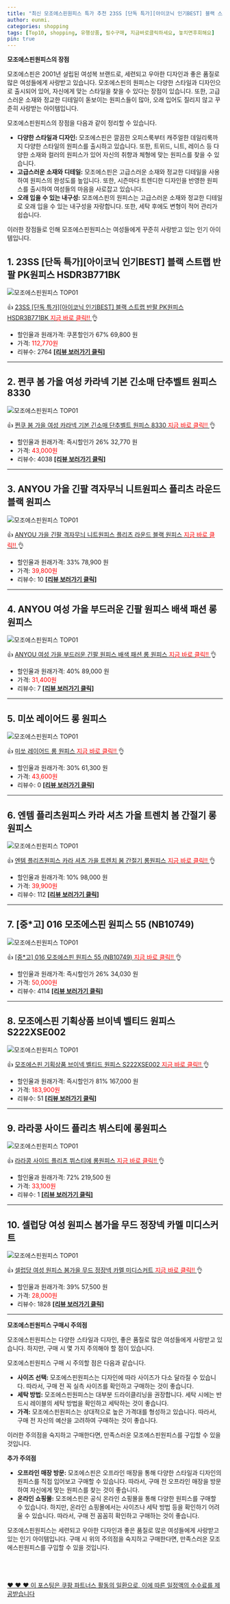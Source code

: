 ```yaml
---
title: "최신 모조에스핀원피스 특가 추천 23SS [단독 특가][아이코닉 인기BEST] 블랙 스트랩 반팔 PK원피스 HSDR3B771BK 비교 장점"
author: eunmi.
categories: shopping
tags: [Top10, shopping, 유행상품, 필수구매, 지금바로클릭하세요, 놓치면후회해요]
pin: true
---
```

**모조에스핀원피스의 장점**

모조에스핀은 2001년 설립된 여성복 브랜드로, 세련되고 우아한 디자인과 좋은 품질로 많은 여성들에게 사랑받고 있습니다. 모조에스핀의 원피스는 다양한 스타일과 디자인으로 출시되어 있어, 자신에게 맞는 스타일을 찾을 수 있다는 장점이 있습니다. 또한, 고급스러운 소재와 정교한 디테일이 돋보이는 원피스들이 많아, 오래 입어도 질리지 않고 꾸준히 사랑받는 아이템입니다.

모조에스핀원피스의 장점을 다음과 같이 정리할 수 있습니다.

* **다양한 스타일과 디자인:** 모조에스핀은 깔끔한 오피스룩부터 캐주얼한 데일리룩까지 다양한 스타일의 원피스를 출시하고 있습니다. 또한, 트위드, 니트, 레이스 등 다양한 소재와 컬러의 원피스가 있어 자신의 취향과 체형에 맞는 원피스를 찾을 수 있습니다.
* **고급스러운 소재와 디테일:** 모조에스핀은 고급스러운 소재와 정교한 디테일을 사용하여 원피스의 완성도를 높입니다. 또한, 시즌마다 트렌디한 디자인을 반영한 원피스를 출시하여 여성들의 마음을 사로잡고 있습니다.
* **오래 입을 수 있는 내구성:** 모조에스핀의 원피스는 고급스러운 소재와 정교한 디테일로 오래 입을 수 있는 내구성을 자랑합니다. 또한, 세탁 후에도 변형이 적어 관리가 쉽습니다.

이러한 장점들로 인해 모조에스핀원피스는 여성들에게 꾸준히 사랑받고 있는 인기 아이템입니다.

   

## 1. 23SS [단독 특가][아이코닉 인기BEST] 블랙 스트랩 반팔 PK원피스 HSDR3B771BK

![모조에스핀원피스 TOP01](https://thumbnail7.coupangcdn.com/thumbnails/remote/230x230ex/image/vendor_inventory/3bd8/cb84513919beac5f7e09a84c83add3c580595d6e5a32ceceed583ee667f6.jpg)


👍 [23SS [단독 특가][아이코닉 인기BEST] 블랙 스트랩 반팔 PK원피스 HSDR3B771BK <font color=red> 지금 바로 클릭!! </font> ](https://link.coupang.com/re/AFFSDP?lptag=AF3617701&subid=GithubCoopas&pageKey=7297172929&traceid=V0-153&itemId=18664460189&vendorItemId=85798993880) 👌 


- 할인율과 원래가격: 쿠폰할인가 67%  69,800   원
- 가격: <span style='color:red'>112,770원</span>
- 리뷰수: 2764  [**[리뷰 보러가기 클릭]**](https://link.coupang.com/re/AFFSDP?lptag=AF3617701&subid=GithubCoopas&pageKey=7297172929&traceid=V0-153&itemId=18664460189&vendorItemId=85798993880)

---


   

## 2. 쩐쿠 봄 가을 여성 카라넥 기본 긴소매 단추벨트 원피스 8330

![모조에스핀원피스 TOP01](https://thumbnail6.coupangcdn.com/thumbnails/remote/230x230ex/image/vendor_inventory/f994/ff16e2ebb3d003fe9aed1f607d1d4ff028f465e72c97b87091a9efbe2b10.jpeg)


👍 [쩐쿠 봄 가을 여성 카라넥 기본 긴소매 단추벨트 원피스 8330 <font color=red> 지금 바로 클릭!! </font> ](https://link.coupang.com/re/AFFSDP?lptag=AF3617701&subid=GithubCoopas&pageKey=7262914066&traceid=V0-153&itemId=18504009277&vendorItemId=85643143712) 👌 


- 할인율과 원래가격: 즉시할인가 26%  32,770   원
- 가격: <span style='color:red'>43,000원</span>
- 리뷰수: 4038  [**[리뷰 보러가기 클릭]**](https://link.coupang.com/re/AFFSDP?lptag=AF3617701&subid=GithubCoopas&pageKey=7262914066&traceid=V0-153&itemId=18504009277&vendorItemId=85643143712)

---


   

## 3. ANYOU 가을 긴팔 격자무늬 니트원피스 플리츠 라운드 블랙 원피스

![모조에스핀원피스 TOP01](https://thumbnail10.coupangcdn.com/thumbnails/remote/230x230ex/image/vendor_inventory/3999/2bd32b1726f6e9fc5ec10fca151781182a105cad2c41667d422188943eed.jpg)


👍 [ANYOU 가을 긴팔 격자무늬 니트원피스 플리츠 라운드 블랙 원피스 <font color=red> 지금 바로 클릭!! </font> ](https://link.coupang.com/re/AFFSDP?lptag=AF3617701&subid=GithubCoopas&pageKey=7523553968&traceid=V0-153&itemId=19737677536&vendorItemId=87246671582) 👌 


- 할인율과 원래가격: 33%  78,900   원
- 가격: <span style='color:red'>39,800원</span>
- 리뷰수: 10  [**[리뷰 보러가기 클릭]**](https://link.coupang.com/re/AFFSDP?lptag=AF3617701&subid=GithubCoopas&pageKey=7523553968&traceid=V0-153&itemId=19737677536&vendorItemId=87246671582)

---


   

## 4. ANYOU 여성 가을 부드러운 긴팔 원피스 배색 패션 롱 원피스

![모조에스핀원피스 TOP01](https://thumbnail8.coupangcdn.com/thumbnails/remote/230x230ex/image/vendor_inventory/b5cf/f60c5b1ea3a3dad6076cda1175c86a8ca6ac776d61c0877aee0db3bfa6cb.jpg)


👍 [ANYOU 여성 가을 부드러운 긴팔 원피스 배색 패션 롱 원피스 <font color=red> 지금 바로 클릭!! </font> ](https://link.coupang.com/re/AFFSDP?lptag=AF3617701&subid=GithubCoopas&pageKey=7520463125&traceid=V0-153&itemId=19723513031&vendorItemId=87111419999) 👌 


- 할인율과 원래가격: 40%  89,000   원
- 가격: <span style='color:red'>31,400원</span>
- 리뷰수: 7  [**[리뷰 보러가기 클릭]**](https://link.coupang.com/re/AFFSDP?lptag=AF3617701&subid=GithubCoopas&pageKey=7520463125&traceid=V0-153&itemId=19723513031&vendorItemId=87111419999)

---


   

## 5. 미쏘 레이어드 롱 원피스

![모조에스핀원피스 TOP01](https://thumbnail7.coupangcdn.com/thumbnails/remote/230x230ex/image/retail/images/2023/08/04/17/1/b733e1ac-d618-4736-afe7-75ffc3c3a49c.jpg)


👍 [미쏘 레이어드 롱 원피스 <font color=red> 지금 바로 클릭!! </font> ](https://link.coupang.com/re/AFFSDP?lptag=AF3617701&subid=GithubCoopas&pageKey=7511133395&traceid=V0-153&itemId=19680695563&vendorItemId=86786075676) 👌 


- 할인율과 원래가격: 30%  61,300   원
- 가격: <span style='color:red'>43,600원</span>
- 리뷰수: 0  [**[리뷰 보러가기 클릭]**](https://link.coupang.com/re/AFFSDP?lptag=AF3617701&subid=GithubCoopas&pageKey=7511133395&traceid=V0-153&itemId=19680695563&vendorItemId=86786075676)

---


   

## 6. 엔템 플리츠원피스 카라 셔츠 가을 트렌치 봄 간절기 롱원피스

![모조에스핀원피스 TOP01](https://thumbnail9.coupangcdn.com/thumbnails/remote/230x230ex/image/vendor_inventory/3ae4/1d7a3bddc1d94dcfe7fc943177f26be04d1358a162dc8bf3083f553435a7.jpg)


👍 [엔템 플리츠원피스 카라 셔츠 가을 트렌치 봄 간절기 롱원피스 <font color=red> 지금 바로 클릭!! </font> ](https://link.coupang.com/re/AFFSDP?lptag=AF3617701&subid=GithubCoopas&pageKey=7672524459&traceid=V0-153&itemId=20471361959&vendorItemId=87550724318) 👌 


- 할인율과 원래가격: 10%  98,000   원
- 가격: <span style='color:red'>39,900원</span>
- 리뷰수: 112  [**[리뷰 보러가기 클릭]**](https://link.coupang.com/re/AFFSDP?lptag=AF3617701&subid=GithubCoopas&pageKey=7672524459&traceid=V0-153&itemId=20471361959&vendorItemId=87550724318)

---


   

## 7. [중*고] 016 모조에스핀 원피스 55 (NB10749)

![모조에스핀원피스 TOP01](https://thumbnail8.coupangcdn.com/thumbnails/remote/230x230ex/image/vendor_inventory/eb95/c2241dc7245e53e37e4828d29705083076e03eae771aabe106f7aa69b649.jpg)


👍 [[중*고] 016 모조에스핀 원피스 55 (NB10749) <font color=red> 지금 바로 클릭!! </font> ](https://link.coupang.com/re/AFFSDP?lptag=AF3617701&subid=GithubCoopas&pageKey=7282535061&traceid=V0-153&itemId=18596080305&vendorItemId=85732217206) 👌 


- 할인율과 원래가격: 즉시할인가 26%  34,030   원
- 가격: <span style='color:red'>50,000원</span>
- 리뷰수: 4114  [**[리뷰 보러가기 클릭]**](https://link.coupang.com/re/AFFSDP?lptag=AF3617701&subid=GithubCoopas&pageKey=7282535061&traceid=V0-153&itemId=18596080305&vendorItemId=85732217206)

---


   

## 8. 모조에스핀 기획상품 브이넥 벨티드 원피스 S222XSE002

![모조에스핀원피스 TOP01](https://thumbnail9.coupangcdn.com/thumbnails/remote/230x230ex/image/vendor_inventory/0579/9c5d195cac56e4ee6a95dfc1df0263ec348bba5aaa86e88372c9b3317fc9.jpg)


👍 [모조에스핀 기획상품 브이넥 벨티드 원피스 S222XSE002 <font color=red> 지금 바로 클릭!! </font> ](https://link.coupang.com/re/AFFSDP?lptag=AF3617701&subid=GithubCoopas&pageKey=7239784740&traceid=V0-153&itemId=18392223808&vendorItemId=86759830214) 👌 


- 할인율과 원래가격: 즉시할인가 81%  167,000   원
- 가격: <span style='color:red'>183,900원</span>
- 리뷰수: 51  [**[리뷰 보러가기 클릭]**](https://link.coupang.com/re/AFFSDP?lptag=AF3617701&subid=GithubCoopas&pageKey=7239784740&traceid=V0-153&itemId=18392223808&vendorItemId=86759830214)

---


   

## 9. 라라콩 사이드 플리츠 뷔스티에 롱원피스

![모조에스핀원피스 TOP01](https://thumbnail10.coupangcdn.com/thumbnails/remote/230x230ex/image/vendor_inventory/43e9/5532977a960cacfbe15f194c02d441ff9062d001b916ca7a8d72aa571568.jpg)


👍 [라라콩 사이드 플리츠 뷔스티에 롱원피스 <font color=red> 지금 바로 클릭!! </font> ](https://link.coupang.com/re/AFFSDP?lptag=AF3617701&subid=GithubCoopas&pageKey=7614556104&traceid=V0-153&itemId=20174507878&vendorItemId=87286982484) 👌 


- 할인율과 원래가격: 72%  219,500   원
- 가격: <span style='color:red'>33,100원</span>
- 리뷰수: 1  [**[리뷰 보러가기 클릭]**](https://link.coupang.com/re/AFFSDP?lptag=AF3617701&subid=GithubCoopas&pageKey=7614556104&traceid=V0-153&itemId=20174507878&vendorItemId=87286982484)

---


   

## 10. 셀럽당 여성 원피스 봄가을 무드 정장넥 카멜 미디스커트

![모조에스핀원피스 TOP01](https://thumbnail7.coupangcdn.com/thumbnails/remote/230x230ex/image/vendor_inventory/7009/98e469ba16105abcedee44d98fdba9b26808226761fda165d3237528686e.png)


👍 [셀럽당 여성 원피스 봄가을 무드 정장넥 카멜 미디스커트 <font color=red> 지금 바로 클릭!! </font> ](https://link.coupang.com/re/AFFSDP?lptag=AF3617701&subid=GithubCoopas&pageKey=7054416808&traceid=V0-153&itemId=17474306853&vendorItemId=84641922528) 👌 


- 할인율과 원래가격: 39%  57,500   원
- 가격: <span style='color:red'>28,000원</span>
- 리뷰수: 1828  [**[리뷰 보러가기 클릭]**](https://link.coupang.com/re/AFFSDP?lptag=AF3617701&subid=GithubCoopas&pageKey=7054416808&traceid=V0-153&itemId=17474306853&vendorItemId=84641922528)

---
**모조에스핀원피스 구매시 주의점**

모조에스핀원피스는 다양한 스타일과 디자인, 좋은 품질로 많은 여성들에게 사랑받고 있습니다. 하지만, 구매 시 몇 가지 주의해야 할 점이 있습니다.

모조에스핀원피스 구매 시 주의할 점은 다음과 같습니다.

* **사이즈 선택:** 모조에스핀원피스는 디자인에 따라 사이즈가 다소 달라질 수 있습니다. 따라서, 구매 전 꼭 실측 사이즈를 확인하고 구매하는 것이 좋습니다.
* **세탁 방법:** 모조에스핀원피스는 대부분 드라이클리닝을 권장합니다. 세탁 시에는 반드시 레이블의 세탁 방법을 확인하고 세탁하는 것이 좋습니다.
* **가격:** 모조에스핀원피스는 상대적으로 높은 가격대를 형성하고 있습니다. 따라서, 구매 전 자신의 예산을 고려하여 구매하는 것이 좋습니다.

이러한 주의점을 숙지하고 구매한다면, 만족스러운 모조에스핀원피스를 구입할 수 있을 것입니다.

**추가 주의점**

* **오프라인 매장 방문:** 모조에스핀은 오프라인 매장을 통해 다양한 스타일과 디자인의 원피스를 직접 입어보고 구매할 수 있습니다. 따라서, 구매 전 오프라인 매장을 방문하여 자신에게 맞는 원피스를 찾는 것이 좋습니다.
* **온라인 쇼핑몰:** 모조에스핀은 공식 온라인 쇼핑몰을 통해 다양한 원피스를 구매할 수 있습니다. 하지만, 온라인 쇼핑몰에서는 사이즈나 세탁 방법 등을 확인하기 어려울 수 있습니다. 따라서, 구매 전 꼼꼼히 확인하고 구매하는 것이 좋습니다.

모조에스핀원피스는 세련되고 우아한 디자인과 좋은 품질로 많은 여성들에게 사랑받고 있는 인기 아이템입니다. 구매 시 위의 주의점을 숙지하고 구매한다면, 만족스러운 모조에스핀원피스를 구입할 수 있을 것입니다.<br><br><br><br><br> [ ❤ ❤ ❤ 이 포스팅은 쿠팡 파트너스 활동의 일환으로, 이에 따른 일정액의 수수료를 제공받습니다](https://link.coupang.com/a/bcEFyh)